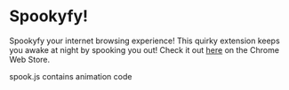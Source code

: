 Spookyfy!
========

Spookyfy your internet browsing experience! This quirky extension keeps you awake at night by spooking you out! Check it out [here](https://chrome.google.com/webstore/detail/spookyfy/emlhmhnjibnpebomjpgcjnanhdilbhpi) on the Chrome Web Store.

spook.js contains animation code
